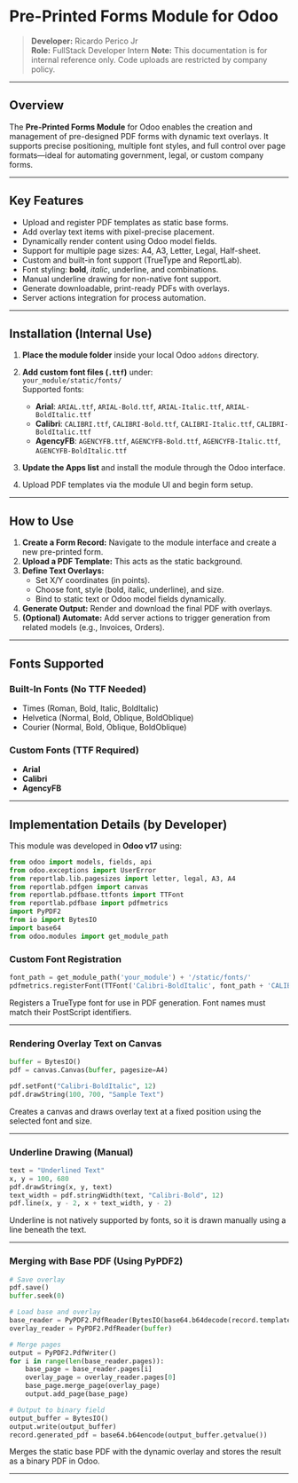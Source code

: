 # Pre-Printed Forms Module for Odoo

> **Developer:** Ricardo Perico Jr  
> **Role:** FullStack Developer Intern
> **Note:** This documentation is for internal reference only. Code uploads are restricted by company policy.

---

## Overview

The **Pre-Printed Forms Module** for Odoo enables the creation and management of pre-designed PDF forms with dynamic text overlays. It supports precise positioning, multiple font styles, and full control over page formats—ideal for automating government, legal, or custom company forms.

---

## Key Features

-  Upload and register PDF templates as static base forms.  
-  Add overlay text items with pixel-precise placement.  
-  Dynamically render content using Odoo model fields.  
-  Support for multiple page sizes: A4, A3, Letter, Legal, Half-sheet.  
-  Custom and built-in font support (TrueType and ReportLab).  
-  Font styling: **bold**, *italic*, underline, and combinations.  
-  Manual underline drawing for non-native font support.  
-  Generate downloadable, print-ready PDFs with overlays.  
-  Server actions integration for process automation.  

---

## Installation (Internal Use)

1. **Place the module folder** inside your local Odoo `addons` directory.  
2. **Add custom font files (`.ttf`)** under:  
   `your_module/static/fonts/`  
   Supported fonts:
   - **Arial**: `ARIAL.ttf`, `ARIAL-Bold.ttf`, `ARIAL-Italic.ttf`, `ARIAL-BoldItalic.ttf`
   - **Calibri**: `CALIBRI.ttf`, `CALIBRI-Bold.ttf`, `CALIBRI-Italic.ttf`, `CALIBRI-BoldItalic.ttf`
   - **AgencyFB**: `AGENCYFB.ttf`, `AGENCYFB-Bold.ttf`, `AGENCYFB-Italic.ttf`, `AGENCYFB-BoldItalic.ttf`

3. **Update the Apps list** and install the module through the Odoo interface.  
4. Upload PDF templates via the module UI and begin form setup.  

---

## How to Use

1. **Create a Form Record:** Navigate to the module interface and create a new pre-printed form.  
2. **Upload a PDF Template:** This acts as the static background.  
3. **Define Text Overlays:**
   - Set X/Y coordinates (in points).
   - Choose font, style (bold, italic, underline), and size.
   - Bind to static text or Odoo model fields dynamically.
4. **Generate Output:** Render and download the final PDF with overlays.  
5. **(Optional) Automate:** Add server actions to trigger generation from related models (e.g., Invoices, Orders).

---

## Fonts Supported

### Built-In Fonts (No TTF Needed)

- Times (Roman, Bold, Italic, BoldItalic)  
- Helvetica (Normal, Bold, Oblique, BoldOblique)  
- Courier (Normal, Bold, Oblique, BoldOblique)  

### Custom Fonts (TTF Required)

- **Arial**  
- **Calibri**  
- **AgencyFB**

---

## Implementation Details (by Developer)

This module was developed in **Odoo v17** using:

```python
from odoo import models, fields, api
from odoo.exceptions import UserError
from reportlab.lib.pagesizes import letter, legal, A3, A4
from reportlab.pdfgen import canvas
from reportlab.pdfbase.ttfonts import TTFont
from reportlab.pdfbase import pdfmetrics
import PyPDF2
from io import BytesIO
import base64
from odoo.modules import get_module_path
```

### Custom Font Registration

```python
font_path = get_module_path('your_module') + '/static/fonts/'
pdfmetrics.registerFont(TTFont('Calibri-BoldItalic', font_path + 'CALIBRI-BoldItalic.ttf'))
```

Registers a TrueType font for use in PDF generation. Font names must match their PostScript identifiers.

---

### Rendering Overlay Text on Canvas

```python
buffer = BytesIO()
pdf = canvas.Canvas(buffer, pagesize=A4)

pdf.setFont("Calibri-BoldItalic", 12)
pdf.drawString(100, 700, "Sample Text")
```

Creates a canvas and draws overlay text at a fixed position using the selected font and size.

---

### Underline Drawing (Manual)

```python
text = "Underlined Text"
x, y = 100, 680
pdf.drawString(x, y, text)
text_width = pdf.stringWidth(text, "Calibri-Bold", 12)
pdf.line(x, y - 2, x + text_width, y - 2)
```

Underline is not natively supported by fonts, so it is drawn manually using a line beneath the text.

---

### Merging with Base PDF (Using PyPDF2)

```python
# Save overlay
pdf.save()
buffer.seek(0)

# Load base and overlay
base_reader = PyPDF2.PdfReader(BytesIO(base64.b64decode(record.template_pdf)))
overlay_reader = PyPDF2.PdfReader(buffer)

# Merge pages
output = PyPDF2.PdfWriter()
for i in range(len(base_reader.pages)):
    base_page = base_reader.pages[i]
    overlay_page = overlay_reader.pages[0]
    base_page.merge_page(overlay_page)
    output.add_page(base_page)

# Output to binary field
output_buffer = BytesIO()
output.write(output_buffer)
record.generated_pdf = base64.b64encode(output_buffer.getvalue())
```

Merges the static base PDF with the dynamic overlay and stores the result as a binary PDF in Odoo.

---
